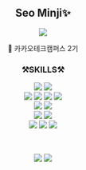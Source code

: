 
<div align="center" >
  
## Seo Minji✨
  <!--
    <a href="https://www.notion.so/Portfolio-x-14c60144263c80f6872aec4851c450ac"><img src="https://img.shields.io/badge/Portfolio-000000?style=for-the-badge&logo=Notion&logoColor=white"></a> 
  -->

  <a href="mailto:mintydev@naver.com"><img src="https://img.shields.io/badge/Contact Me-03C75A?style=for-the-badge&logo=Naver&logoColor=white"></a>  

  🔎 카카오테크캠퍼스 2기  
 
<div>

 
  ### ⚒️SKILLS⚒️
<img src="https://img.shields.io/badge/javascript-F7DF1E?style=for-the-badge&logo=javascript&logoColor=black"> <img src="https://img.shields.io/badge/typescript-3178C6?style=for-the-badge&logo=typescript&logoColor=white">  
<img src="https://img.shields.io/badge/react-61DAFB?style=for-the-badge&logo=react&logoColor=black"> <img src="https://img.shields.io/badge/next.js-000000?style=for-the-badge&logo=Next.js&logoColor=white"> <img src="https://img.shields.io/badge/html5-E34F26?style=for-the-badge&logo=html5&logoColor=white"> <img src="https://img.shields.io/badge/css-1572B6?style=for-the-badge&logo=css3&logoColor=white">  
<img src="https://img.shields.io/badge/tailwind css-06B6D4?style=for-the-badge&logo=tailwind CSS&logoColor=white"> <img src="https://img.shields.io/badge/styled components-DB7093?style=for-the-badge&logo=styled-components&logoColor=white">  
<img src="https://img.shields.io/badge/Node.js-5FA04E?style=for-the-badge&logo=Node.js&logoColor=white">  <img src="https://img.shields.io/badge/mongoDB-47A248?style=for-the-badge&logo=MongoDB&logoColor=white">  
<img src="https://img.shields.io/badge/github-181717?style=for-the-badge&logo=github&logoColor=white"> <img src="https://img.shields.io/badge/slack-4A154B?style=for-the-badge&logo=slack&logoColor=white"> <img src="https://img.shields.io/badge/Notion-000000?style=for-the-badge&logo=Notion&logoColor=white">

</div>

<br/>
<br/>
<img src="http://mazassumnida.wtf/api/v2/generate_badge?boj=aabb0219"/>  
<img src="https://github-readme-stats.vercel.app/api/top-langs/?username=minji2219&layout=compact&hide=css,scss&theme=dracula&langs_count=8"/> 
</div>

